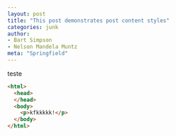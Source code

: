 ```yaml
---
layout: post
title: "This post demonstrates post content styles"
categories: junk
author:
- Bart Simpson
- Nelson Mandela Muntz
meta: "Springfield"
---
```


teste

```html
<html>
  <head>
  </head>
  <body>
    <p>kfkkkkk!</p>
  </body>
</html>
```
